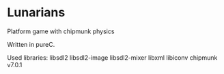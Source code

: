 # Lunarians
Platform game with chipmunk physics

Written in pureC.

Used libraries:
libsdl2
libsdl2-image
libsdl2-mixer
libxml
libiconv
chipmunk v7.0.1